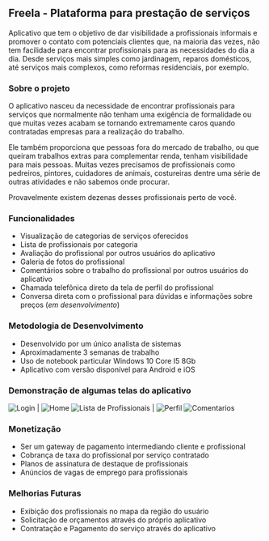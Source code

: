 ## Freela - Plataforma para prestação de serviços

Aplicativo que tem o objetivo de dar visibilidade a profissionais informais e promover o contato com potenciais clientes que, na maioria das vezes, não tem facilidade para encontrar profissionais para as necessidades do dia a dia. Desde serviços mais simples como jardinagem, reparos domésticos, até serviços mais complexos, como reformas residenciais, por exemplo.

### Sobre o projeto

O aplicativo nasceu da necessidade de encontrar profissionais para serviços que normalmente não tenham uma exigência de formalidade ou que muitas vezes acabam se tornando extremamente caros quando contratadas empresas para a realização do trabalho.

Ele também proporciona que pessoas fora do mercado de trabalho, ou que queiram trabalhos extras para complementar renda, tenham visibilidade para mais pessoas. Muitas vezes precisamos de profissionais como pedreiros, pintores, cuidadores de animais, costureiras dentre uma série de outras atividades e não sabemos onde procurar.

Provavelmente existem dezenas desses profissionais perto de você.

### Funcionalidades

* Visualização de categorias de serviços oferecidos
* Lista de profissionais por categoria
* Avaliação do profissional por outros usuários do aplicativo
* Galeria de fotos do profissional
* Comentários sobre o trabalho do profissional por outros usuários do aplicativo
* Chamada telefônica direto da tela de perfil do profissional
* Conversa direta com o profissional para dúvidas e informações sobre preços (_em desenvolvimento_)

### Metodologia de Desenvolvimento

* Desenvolvido por um único analista de sistemas
* Aproximadamente 3 semanas de trabalho
* Uso de notebook particular Windows 10 Core I5 8Gb
* Aplicativo com versão disponível para Android e iOS

### Demonstração de algumas telas do aplicativo

![Login](http://www.imperiumsoftware.com.br/img/freela/Tela01Login.png) |
![Home](http://www.imperiumsoftware.com.br/img/freela/Tela02Home.png)
![Lista de Profissionais](http://www.imperiumsoftware.com.br/img/freela/Tela03Profissionais.png) |
![Perfil](http://www.imperiumsoftware.com.br/img/freela/Tela04Perfil.png)
![Comentarios](http://www.imperiumsoftware.com.br/img/freela/Tela05PerfilComentarios.png)

### Monetização

* Ser um gateway de pagamento intermediando cliente e profissional
* Cobrança de taxa do profissional por serviço contratado
* Planos de assinatura de destaque de profissionais
* Anúncios de vagas de emprego para profissionais

### Melhorias Futuras

* Exibição dos profissionais no mapa da região do usuário
* Solicitação de orçamentos através do próprio aplicativo
* Contratação e Pagamento do serviço através do aplicativo
